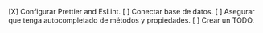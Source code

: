 [X] Configurar Prettier and EsLint.
[ ] Conectar base de datos.
[ ] Asegurar que tenga autocompletado de métodos y propiedades.
[ ] Crear un TODO. 